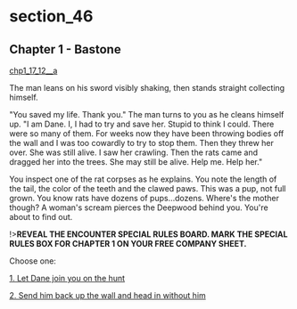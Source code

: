 
# section_46

## Chapter 1 - Bastone

[chp1_17_12__a](../../decomp/app/src/main/res/raw/chp1_17_12__a.mp3 ':include :type=audio')

The man leans on his sword visibly shaking, then stands straight collecting himself.

"You saved my life. Thank you." The man turns to you as he cleans himself up. "I am Dane. I, I had to try and save her. Stupid to think I could. There were so many of them. For weeks now they have been throwing bodies off the wall and I was too cowardly to try to stop them. Then they threw her over. She was still alive. I saw her crawling. Then the rats came and dragged her into the trees. She may still be alive. Help me. Help her."

You inspect one of the rat corpses as he explains. You note the length of the tail, the color of the teeth and the clawed paws. This was a pup, not full grown. You know rats have dozens of pups…dozens. Where's the mother though? A woman's scream pierces the Deepwood behind you. You're about to find out.

!>**REVEAL THE ENCOUNTER SPECIAL RULES BOARD. MARK THE SPECIAL RULES BOX FOR CHAPTER 1 ON YOUR FREE COMPANY SHEET.** 

Choose one:

[1. Let Dane join you on the hunt](output/chapter1/section_51.md)

[2. Send him back up the wall and head in without him](output/chapter1/section_49.md)



